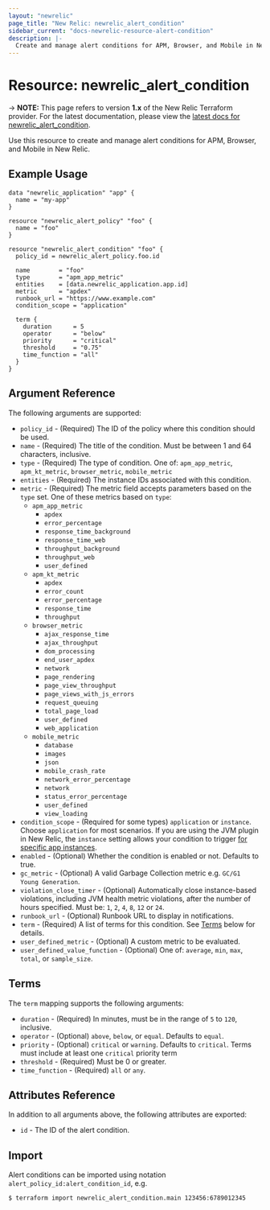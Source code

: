 ```yaml
---
layout: "newrelic"
page_title: "New Relic: newrelic_alert_condition"
sidebar_current: "docs-newrelic-resource-alert-condition"
description: |-
  Create and manage alert conditions for APM, Browser, and Mobile in New Relic.
---
```


# Resource: newrelic\_alert\_condition

-> **NOTE:** This page refers to version **1.x** of the New Relic Terraform provider. For the latest documentation, please view the [latest docs for newrelic_alert_condition](/docs/providers/newrelic/r/alert_condition.html).

Use this resource to create and manage alert conditions for APM, Browser, and Mobile in New Relic.

## Example Usage

```hcl
data "newrelic_application" "app" {
  name = "my-app"
}

resource "newrelic_alert_policy" "foo" {
  name = "foo"
}

resource "newrelic_alert_condition" "foo" {
  policy_id = newrelic_alert_policy.foo.id

  name        = "foo"
  type        = "apm_app_metric"
  entities    = [data.newrelic_application.app.id]
  metric      = "apdex"
  runbook_url = "https://www.example.com"
  condition_scope = "application"

  term {
    duration      = 5
    operator      = "below"
    priority      = "critical"
    threshold     = "0.75"
    time_function = "all"
  }
}
```

## Argument Reference

The following arguments are supported:

  * `policy_id` - (Required) The ID of the policy where this condition should be used.
  * `name` - (Required) The title of the condition. Must be between 1 and 64 characters, inclusive.
  * `type` - (Required) The type of condition. One of: `apm_app_metric`, `apm_kt_metric`, `browser_metric`, `mobile_metric`
  * `entities` - (Required) The instance IDs associated with this condition.
  * `metric` - (Required) The metric field accepts parameters based on the `type` set. One of these metrics based on `type`:
    * `apm_app_metric`
      * `apdex`
      * `error_percentage`
      * `response_time_background`
      * `response_time_web`
      * `throughput_background`
      * `throughput_web`
      * `user_defined`
    * `apm_kt_metric`
      * `apdex`
      * `error_count`
      * `error_percentage`
      * `response_time`
      * `throughput`
    * `browser_metric`
      * `ajax_response_time`
      * `ajax_throughput`
      * `dom_processing`
      * `end_user_apdex`
      * `network`
      * `page_rendering`
      * `page_view_throughput`
      * `page_views_with_js_errors`
      * `request_queuing`
      * `total_page_load`
      * `user_defined`
      * `web_application`
    * `mobile_metric`
      * `database`
      * `images`
      * `json`
      * `mobile_crash_rate`
      * `network_error_percentage`
      * `network`
      * `status_error_percentage`
      * `user_defined`
      * `view_loading`
  * `condition_scope` - (Required for some types) `application` or `instance`.  Choose `application` for most scenarios.  If you are using the JVM plugin in New Relic, the `instance` setting allows your condition to trigger [for specific app instances](https://docs.newrelic.com/docs/alerts/new-relic-alerts/defining-conditions/scope-alert-thresholds-specific-instances).
  * `enabled` - (Optional) Whether the condition is enabled or not. Defaults to true.
  * `gc_metric` - (Optional) A valid Garbage Collection metric e.g. `GC/G1 Young Generation`.
  * `violation_close_timer` - (Optional) Automatically close instance-based violations, including JVM health metric violations, after the number of hours specified. Must be: `1`, `2`, `4`, `8`, `12` or `24`.
  * `runbook_url` - (Optional) Runbook URL to display in notifications.
  * `term` - (Required) A list of terms for this condition. See [Terms](#terms) below for details.
  * `user_defined_metric` - (Optional) A custom metric to be evaluated.
  * `user_defined_value_function` - (Optional) One of: `average`, `min`, `max`, `total`, or `sample_size`.

## Terms

The `term` mapping supports the following arguments:

  * `duration` - (Required) In minutes, must be in the range of `5` to `120`, inclusive.
  * `operator` - (Optional) `above`, `below`, or `equal`.  Defaults to `equal`.
  * `priority` - (Optional) `critical` or `warning`.  Defaults to `critical`. Terms must include at least one `critical` priority term
  * `threshold` - (Required) Must be 0 or greater.
  * `time_function` - (Required) `all` or `any`.

## Attributes Reference

In addition to all arguments above, the following attributes are exported:

  * `id` - The ID of the alert condition.

## Import

Alert conditions can be imported using notation `alert_policy_id:alert_condition_id`, e.g.

```
$ terraform import newrelic_alert_condition.main 123456:6789012345
```

